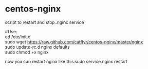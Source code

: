 centos-nginx
============

script to restart and stop..nginx service

#Use:<br/>
cd /etc/init.d<br/>
sudo wget https://raw.github.com/catflyr/centos-nginx/master/nginx<br/>
sudo update-rc.d nginx defaults<br/>
sudo chmod +x nginx<br/>

now you can restart nginx like this:sudo service nginx restart
